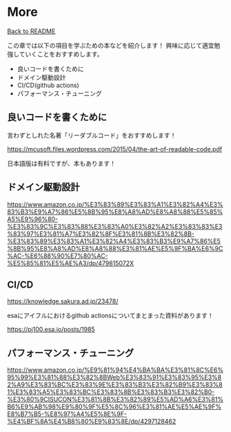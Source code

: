 # More

[Back to README](/README.md)

この章では以下の項目を学ぶための本などを紹介します！
興味に応じて適宜勉強していくことをおすすめします。

- 良いコードを書くために
- ドメイン駆動設計
- CI/CD(github actions)
- パフォーマンス・チューニング

## 良いコードを書くために

言わずとしれた名著「リーダブルコード」をおすすめします！

https://mcusoft.files.wordpress.com/2015/04/the-art-of-readable-code.pdf

日本語版は有料ですが、本もあります！


## ドメイン駆動設計

https://www.amazon.co.jp/%E3%83%89%E3%83%A1%E3%82%A4%E3%83%B3%E9%A7%86%E5%8B%95%E8%A8%AD%E8%A8%88%E5%85%A5%E9%96%80-%E3%83%9C%E3%83%88%E3%83%A0%E3%82%A2%E3%83%83%E3%83%97%E3%81%A7%E3%82%8F%E3%81%8B%E3%82%8B-%E3%83%89%E3%83%A1%E3%82%A4%E3%83%B3%E9%A7%86%E5%8B%95%E8%A8%AD%E8%A8%88%E3%81%AE%E5%9F%BA%E6%9C%AC-%E6%88%90%E7%80%AC-%E5%85%81%E5%AE%A3/dp/479815072X

## CI/CD

https://knowledge.sakura.ad.jp/23478/

esaにアイフルにおけるgithub actionsについてまとまった資料があります！

https://pj100.esa.io/posts/1985

## パフォーマンス・チューニング

https://www.amazon.co.jp/%E9%81%94%E4%BA%BA%E3%81%8C%E6%95%99%E3%81%88%E3%82%8BWeb%E3%83%91%E3%83%95%E3%82%A9%E3%83%BC%E3%83%9E%E3%83%B3%E3%82%B9%E3%83%81%E3%83%A5%E3%83%BC%E3%83%8B%E3%83%B3%E3%82%B0-%E3%80%9CISUCON%E3%81%8B%E3%82%89%E5%AD%A6%E3%81%B6%E9%AB%98%E9%80%9F%E5%8C%96%E3%81%AE%E5%AE%9F%E8%B7%B5-%E8%97%A4%E5%8E%9F-%E4%BF%8A%E4%B8%80%E9%83%8E/dp/4297128462



